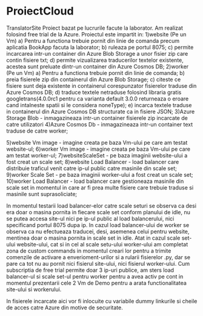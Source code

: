 # ProiectCloud
TranslatorSite
Proiect bazat pe lucrurile facute la laborator.
Am realizat folosind free trial de la Azure.
Proiectul este impartit in:
  1)website (Pe un Vm)
      a) Pentru a functiona trebuie pornit din linie de comanda precum aplicatia BookApp facuta la laborator;
      b) ruleaza pe portul 8075;
      c) permite incarcarea intr-un container din Azure Blob Storage a unor fisier zip care contin fisiere txt;
      d) permite vizualizarea traducerilor textelor existente, acestea sunt preluate dintr-un container din Azure Cosmos DB;
  2)worker (Pe un Vm)
      a) Pentru a functiona trebuie pornit din linie de comanda;
      b) preia fisierele zip din containerul din Azure Blob Storage;
      c) citeste ce fisiere sunt deja existente in containerul corespunzator fisierelor traduse din Azure Cosmos DB;
      d) traduce textele netraduse folosind libraria gratis googletrans(4.0.0rc1 pentru ca varianta default 3.0.0 returneaza 
      o eroare cand intalneste spatii si le considera noneType);
      e) incarca textele traduse in containerul din Azure Cosmos DB structurate ca in fisiere JSON;
  3)Azure Storage Blob
      - inmagazineaza intr-un container fisierele zip incarcate de catre utilizatori
  4)Azure Cosmos Db
      - inmagazineaza intr-un container text traduse de catre worker;
  
  5)website Vm image
      - imagine creata pe baza Vm-ului pe care am testat website-ul;
  6)worker Vm image
      - imagine creata pe baza Vm-ului pe care am testat worker-ul;
  7)websiteScaleSet
      - pe baza imaginii website-ului a fost creat un scale set;
  8)website Load Balancer
      - load balancer care distribuie traficul venit catre ip-ul public catre masinile din scale set;
  9)worker Scale Set
      - pe baza imaginii worker-ului a fost creat un scale set;
  10)worker Load Balancer
      - load balancer care gestioneaza masinile din scale set in momentul in care ar fi prea multe fisiere care trebuie 
      traduse si masinile sunt suprasoliciate;
   
   In momentul testarii load balancer-elor catre scale seturi se observa ca desi era doar o masina pornita in fiecare scale set conform planului de idle, 
   nu se putea accesa site-ul nici pe ip-ul public al load balancerului, nici specificand portul 8075 dupa ip. In cazul load balancer-ului de worker
   se observa ca nu efectueaza traducei, desi, asemenea celui pentru website, mentinea doar o masina pornita in scale set in idle.
   Atat in cazul scale set-ului website-ului, cat si in cel al scale setu-ului worker-ului am completat zona de custom commands in momentul creari lor 
   pentru a trimite comenzile de activare a enverioment-urilor si a rularii fisierelor .py, dar se pare ca tot nu au pornit nici fisierul site-ului, nici
   fisierul worker-ului.
   Cum subscriptia de free trial permite doar 3 ip-uri publice, am sters load balancer-ul si scale set-ul pentru worker pentru a avea activ pe cont
   in momentul prezentarii cele 2 Vm de Demo pentru a arata functionalitatea site-ului si workerului.
   
  In fisierele incarcate aici vor fi inlocuite cu variabile dummy linkurile si cheile de acces catre Azure din motive de securitate.
   
   
